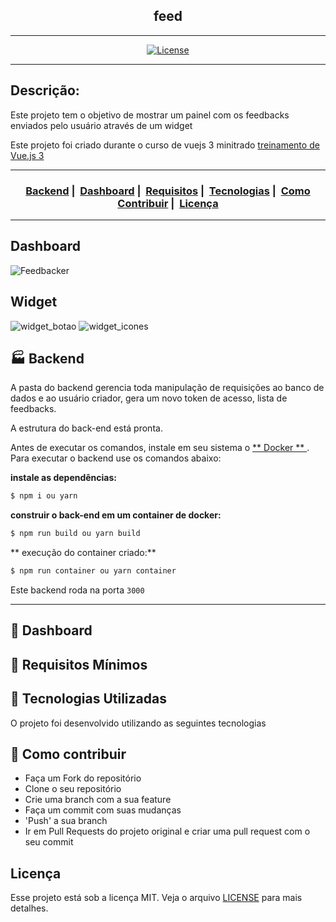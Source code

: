 <h2 align="center">feed</h2>

___




<p align="center">
  <a href="LICENSE">
    <img alt="License" src="https://img.shields.io/badge/license-MIT-%23F8952D">
  </a>
</p>

___

## Descrição:

<p>Este projeto tem o objetivo de mostrar um painel com os feedbacks enviados pelo usuário através de um widget</p>
<p>Este projeto foi criado durante o curso de vuejs 3 minitrado <a href="https://treinamento.vuejsbrasil.org/">treinamento de Vue.js 3</a></p>

___

<h3 align="center">
  <a href="#factory-backend">Backend</a>&nbsp;|&nbsp;
  <a href="#pencil-dashboard">Dashboard</a>&nbsp;|&nbsp;
  <a href="#seedling-requisitos-mínimos">Requisitos</a>&nbsp;|&nbsp;
  <a href="#rocket-tecnologias-utilizadas">Tecnologias</a>&nbsp;|&nbsp;
  <a href="#link-como-contribuir">Como Contribuir</a>&nbsp;|&nbsp;
  <a href="#licença">Licença</a>
</h3>

___
## Dashboard

![Feedbacker](https://user-images.githubusercontent.com/42968718/110360431-788f5b80-801d-11eb-9d1a-9c6470f0b18a.png)

## Widget

![widget_botao](https://user-images.githubusercontent.com/42968718/110979166-054e5800-8343-11eb-8d8f-618f7ecab67b.png)
![widget_icones](https://user-images.githubusercontent.com/42968718/110979181-097a7580-8343-11eb-9cac-c5f5705dfe62.png)

## :factory: Backend

A pasta do backend gerencia toda manipulação de requisições ao banco de dados e ao usuário criador, gera um novo token de acesso, lista de feedbacks.

A estrutura do back-end está pronta.

Antes de executar os comandos, instale em seu sistema o <a href="https://www.docker.com/get-started"> ** Docker ** </a>. Para executar o backend use os comandos abaixo:

**instale as dependências:**
```sh
$ npm i ou yarn
```
**construir o back-end em um container de docker:**
```sh
$ npm run build ou yarn build
```
**  execução do container criado:**
```sh
$ npm run container ou yarn container
```

Este backend roda na porta ```3000```

___

## :pencil: Dashboard



## :seedling: Requisitos Mínimos



## :rocket: Tecnologias Utilizadas 

O projeto foi desenvolvido utilizando as seguintes tecnologias


## :link: Como contribuir 

- Faça um Fork do repositório
- Clone o seu repositório
- Crie uma branch com a sua feature
- Faça um commit com suas mudanças
- 'Push' a sua branch
- Ir em Pull Requests do projeto original e criar uma pull request com o seu commit

## Licença 

Esse projeto está sob a licença MIT. Veja o arquivo [LICENSE](LICENSE) para mais detalhes.
